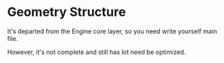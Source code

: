 # Geometry Structure

It's departed from the Engine core layer, so you need write yourself main file.

However, it's not complete and still has lot need be optimized.
